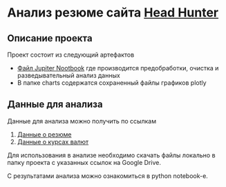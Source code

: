 # Анализ резюме сайта [Head Hunter](https://hh.ru)

## Описание проекта

Проект состоит из следующий артефактов
- [Файл Jupiter Nootbook](<Project-1. hh analysis.ipynb>) где производится предобработки, очистка и разведывательный анализ данных
- В папке charts содержатся сохраненный файлы графиков plotly

## Данные для анализа

Данные для анализа можно получить по ссылкам
1. [Данные о резюме](https://drive.google.com/file/d/1Kva0AKVBlPl0x98hdn7NQkkgFJnomLct/view?usp=sharing)
2. [Данные о курсах валют](https://drive.google.com/file/d/1_6sM8WpxfAuVPd6OXZpZ9Bci-jDRpw49/view?usp=sharing)

Для использования в анализе необходимо скачать файлы локально в папку проекта с указанных ссылок на Google Drive.

С результатами анализа можно ознакомиться в python notebook-e.
